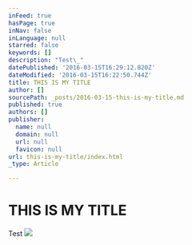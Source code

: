 ```yaml
---
inFeed: true
hasPage: true
inNav: false
inLanguage: null
starred: false
keywords: []
description: "Test\_"
datePublished: '2016-03-15T16:29:12.820Z'
dateModified: '2016-03-15T16:22:50.744Z'
title: THIS IS MY TITLE
author: []
sourcePath: _posts/2016-03-15-this-is-my-title.md
published: true
authors: []
publisher:
  name: null
  domain: null
  url: null
  favicon: null
url: this-is-my-title/index.html
_type: Article

---
```

# THIS IS MY TITLE

Test
![](https://the-grid-user-content.s3-us-west-2.amazonaws.com/6c1495e6-9ca0-47a9-aa29-1a7afbdb019d.jpg)